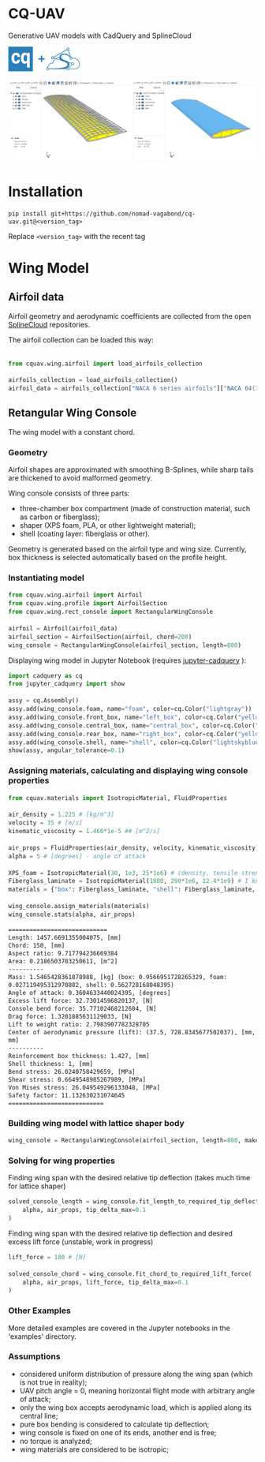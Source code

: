 # CQ-UAV

Generative UAV models with CadQuery and SplineCloud

![CadQuery](./docs/img/cq-plus-sc.png)

![CQ-UAV](./docs/img/rect_wing_preview.png)


# Installation

```
pip install git+https://github.com/nomad-vagabond/cq-uav.git@<version_tag>
```
Replace `<version_tag>` with the recent tag


# Wing Model


## Airfoil data

Airfoil geometry and aerodynamic coefficients are collected from the open [SplineCloud](https://splinecloud.com/explore/) repositories.

The airfoil collection can be loaded this way:

```python

from cquav.wing.airfoil import load_airfoils_collection

airfoils_collection = load_airfoils_collection()
airfoil_data = airfoils_collection["NACA 6 series airfoils"]["NACA 64(3)-218 (naca643218-il)"]
```

## Retangular Wing Console

The wing model with a constant chord.

### Geometry

Airfoil shapes are approximated with smoothing B-Splines, while sharp tails are thickened to avoid malformed geometry.

Wing console consists of three parts:

- three-chamber box compartment (made of construction material, such as carbon or fiberglass);
- shaper (XPS foam, PLA, or other lightweight material);
- shell (coating layer: fiberglass or other).

Geometry is generated based on the airfoil type and wing size.
Currently, box thickness is selected automatically based on the profile height.

### Instantiating model

```python
from cquav.wing.airfoil import Airfoil
from cquav.wing.profile import AirfoilSection
from cquav.wing.rect_console import RectangularWingConsole

airfoil = Airfoil(airfoil_data)
airfoil_section = AirfoilSection(airfoil, chord=200)
wing_console = RectangularWingConsole(airfoil_section, length=800)
```

Displaying wing model in Jupyter Notebook (requires [jupyter-cadquery](https://github.com/bernhard-42/jupyter-cadquery) ):

```python
import cadquery as cq
from jupyter_cadquery import show

assy = cq.Assembly()
assy.add(wing_console.foam, name="foam", color=cq.Color("lightgray"))
assy.add(wing_console.front_box, name="left_box", color=cq.Color("yellow"))
assy.add(wing_console.central_box, name="central_box", color=cq.Color("yellow"))
assy.add(wing_console.rear_box, name="right_box", color=cq.Color("yellow"))
assy.add(wing_console.shell, name="shell", color=cq.Color("lightskyblue2"))
show(assy, angular_tolerance=0.1)
```

### Assigning materials, calculating and displaying wing console properties

```python
from cquav.materials import IsotropicMaterial, FluidProperties

air_density = 1.225 # [kg/m^3]
velocity = 35 # [m/s]
kinematic_viscosity = 1.460*1e-5 ## [m^2/s]

air_props = FluidProperties(air_density, velocity, kinematic_viscosity)
alpha = 5 # [degrees] - angle of attack

XPS_foam = IsotropicMaterial(30, 1e3, 25*1e6) # (density, tensile strength, tensile modulus)
Fiberglass_laminate = IsotropicMaterial(1800, 290*1e6, 12.4*1e9) # I know it is not isotropic - just another assumption )
materials = {"box": Fiberglass_laminate, "shell": Fiberglass_laminate, "foam": XPS_foam}

wing_console.assign_materials(materials)
wing_console.stats(alpha, air_props)
```

```
============================
Length: 1457.6691355004075, [mm]
Chord: 150, [mm]
Aspect ratio: 9.717794236669384
Area: 0.2186503703250611, [m^2]
----------
Mass: 1.5465428361878988, [kg] (box: 0.9566951728265329, foam: 0.027119495312970882, shell: 0.562728168048395)
Angle of attack: 0.3604633440024395, [degrees]
Excess lift force: 32.73014596820137, [N]
Console bend force: 35.77102468212604, [N]
Drag force: 1.3201885631129033, [N]
Lift to weight ratio: 2.7983907782328705
Center of aerodynamic pressure (lift): (37.5, 728.8345677502037), [mm, mm]
----------
Reinforcement box thickness: 1.427, [mm]
Shell thickness: 1, [mm]
Bend stress: 26.0240758429659, [MPa]
Shear stress: 0.6649548985267989, [MPa]
Von Mises stress: 26.049549296133048, [MPa]
Safety factor: 11.132630231074645
===========================
```

### Building wing model with lattice shaper body

```python
wing_console = RectangularWingConsole(airfoil_section, length=800, make_lattice=True)
```

### Solving for wing properties

Finding wing span with the desired relative tip deflection (takes much time for lattice shaper)

```python
solved_console_length = wing_console.fit_length_to_required_tip_deflection(
    alpha, air_props, tip_delta_max=0.1
)
```

Finding wing span with the desired relative tip deflection and desired excess lift force (unstable, work in progress)

```python
lift_force = 100 # [N]

solved_console_chord = wing_console.fit_chord_to_required_lift_force(
    alpha, air_props, lift_force, tip_delta_max=0.1
)
```

### Other Examples

More detailed examples are covered in the Jupyter notebooks in the 'examples' directory.

### Assumptions
- considered uniform distribution of pressure along the wing span (which is not true in reality);
- UAV pitch angle = 0, meaning horizontal flight mode with arbitrary angle of attack;
- only the wing box accepts aerodynamic load, which is applied along its central line;
- pure box bending is considered to calculate tip deflection;
- wing console is fixed on one of its ends, another end is free;
- no torque is analyzed;
- wing materials are considered to be isotropic;
